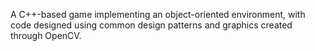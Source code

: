 A C++-based game implementing an object-oriented environment, with code designed using common design patterns and graphics created through OpenCV.
